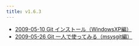 ```yaml
---
title: v1.6.3
---
```



- [2009-05-10 Git インストール（WindowsXP編）](./../../../../../d/2009/05/10/Git_インストール（WindowsXP編）.md)
- [2009-05-26 Git 一人で使ってみる（msysgit編）](./../../../../../d/2009/05/26/Git_一人で使ってみる（msysgit編）.md)




